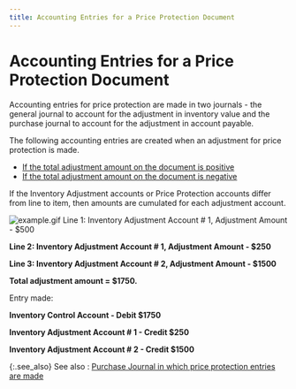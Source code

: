 ```yaml
---
title: Accounting Entries for a Price Protection Document
---
```


# Accounting Entries for a Price Protection Document


Accounting entries for price protection are made in two journals - the  general journal to account for the adjustment in inventory value and the  purchase journal to account for the adjustment in account payable.


The following accounting entries are created when an adjustment for  price protection is made.

- [If  the total adjustment amount on the document is positive]({{site.wm_baseurl}}/misc/if_the_total_adjustment_amount_on_the_document_is_positive_pp.html)
- [If  the total adjustment amount on the document is negative]({{site.wm_baseurl}}/misc/if_the_total_adjustment_amount_on_the_document_is_negative_pp.html)



If the Inventory Adjustment accounts or Price Protection accounts differ  from line to item, then amounts are cumulated for each adjustment account.


![example.gif]({{site.wm_baseurl}}/img/example.gif) Line  1: Inventory Adjustment Account # 1, Adjustment Amount - $500


**Line 2: Inventory Adjustment Account # 1,  Adjustment Amount - $250**


**Line 3: Inventory Adjustment Account # 2,  Adjustment Amount - $1500**


**Total adjustment amount = $1750.**


Entry made:


**Inventory Control Account - Debit $1750**


**Inventory Adjustment Account # 1 - Credit  $250**


**Inventory Adjustment Account # 2 - Credit  $1500**


{:.see_also}
See also
: [Purchase  Journal in which price protection entries are made]({{site.wm_baseurl}}/inv-adj/price-protection/purchase_journal_in_which_price_protection_entries_are_made.html)
